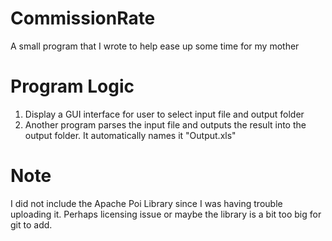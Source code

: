# CommissionRate
A small program that I wrote to help ease up some time for my mother
  
# Program Logic
1. Display a GUI interface for user to select input file and output folder
2. Another program parses the input file and outputs the result into the output folder. It automatically names it "Output.xls"

# Note
I did not include the Apache Poi Library since I was having trouble uploading it. Perhaps licensing issue or maybe the library is a bit too big for git to add.
